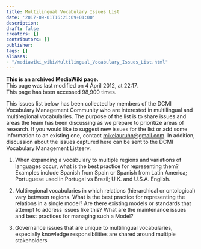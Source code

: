 ```yaml
---
title: Multilingual Vocabulary Issues List
date: '2017-09-01T16:21:09+01:00'
description: 
draft: false
creators: []
contributors: []
publisher: 
tags: []
aliases:
- "/mediawiki_wiki/Multilingual_Vocabulary_Issues_List.html"
---
```


 **This is an archived MediaWiki page.**  
This page was last modified on 4 April 2012, at 22:17.  
This page has been accessed 98,900 times.

This issues list below has been collected by members of the DCMI Vocabulary Management Community who are interested in multilingual and multiregional vocabularies. The purpose of the list is to share issues and areas the team has been discussing as we prepare to prioritize areas of research. If you would like to suggest new issues for the list or add some information to an existing one, contact mikelauruhn@gmail.com. In addition, discussion about the issues captured here can be sent to the DCMI Vocabulary Management Listserv.

1. When expanding a vocabulary to multiple regions and variations of languages occur, what is the best practice for representing them? Examples include Spanish from Spain or Spanish from Latin America; Portuguese used in Portugal vs Brazil; U.K. and U.S.A. English.

2. Multiregional vocabularies in which relations (hierarchical or ontological) vary between regions. What is the best practice for representing the relations in a single model? Are there existing models or standards that attempt to address issues like this? What are the maintenance issues and best practices for managing such a Model?

3. Governance issues that are unique to multilingual vocabularies, especially knowledge responsibilities are shared around multiple stakeholders

